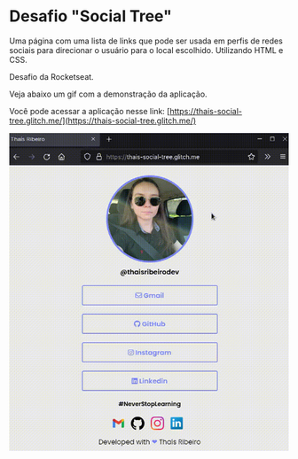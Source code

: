 # Desafio "Social Tree"

Uma página com uma lista de links que pode ser usada em perfis de redes sociais para direcionar o usuário para o local escolhido. Utilizando HTML e CSS.

Desafio da Rocketseat.



Veja abaixo um gif com a demonstração da aplicação.

Você pode acessar a aplicação nesse link: [https://thais-social-tree.glitch.me/](https://thais-social-tree.glitch.me/)

![social-tree](https://github.com/thaisribeirodev/social-tree/blob/main/social-tree.gif)